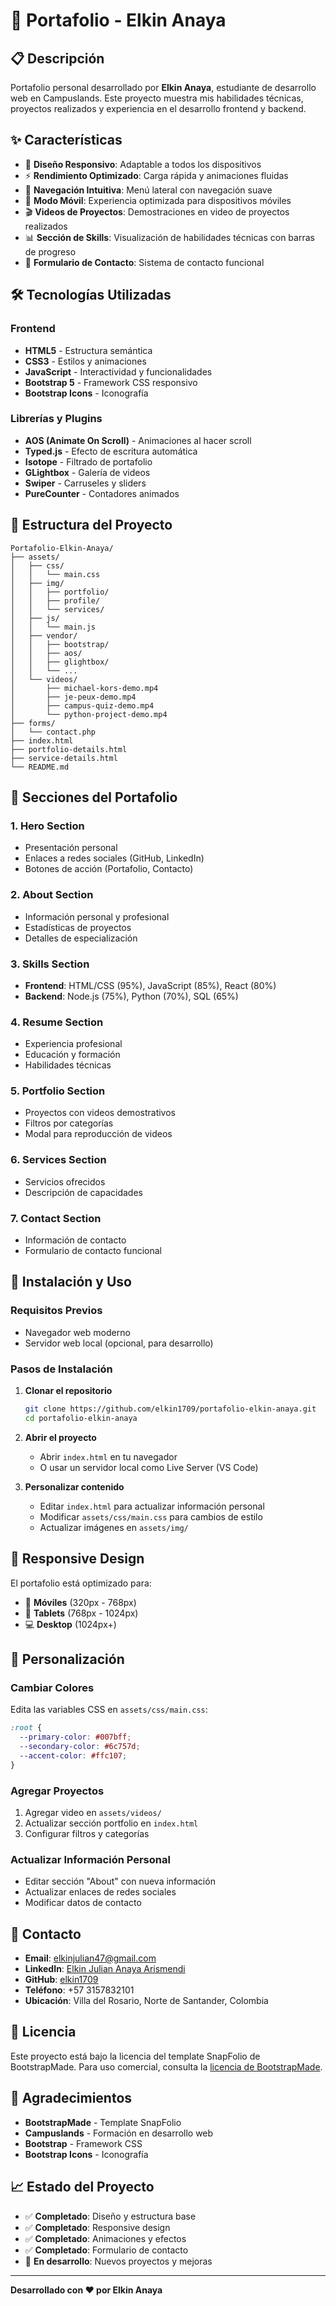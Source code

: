 # 🚀 Portafolio - Elkin Anaya

## 📋 Descripción

Portafolio personal desarrollado por **Elkin Anaya**, estudiante de desarrollo web en Campuslands. Este proyecto muestra mis habilidades técnicas, proyectos realizados y experiencia en el desarrollo frontend y backend.

## ✨ Características

- 🎨 **Diseño Responsivo**: Adaptable a todos los dispositivos
- ⚡ **Rendimiento Optimizado**: Carga rápida y animaciones fluidas
- 🎯 **Navegación Intuitiva**: Menú lateral con navegación suave
- 📱 **Modo Móvil**: Experiencia optimizada para dispositivos móviles
- 🎬 **Videos de Proyectos**: Demostraciones en video de proyectos realizados
- 📊 **Sección de Skills**: Visualización de habilidades técnicas con barras de progreso
- 📧 **Formulario de Contacto**: Sistema de contacto funcional

## 🛠️ Tecnologías Utilizadas

### Frontend
- **HTML5** - Estructura semántica
- **CSS3** - Estilos y animaciones
- **JavaScript** - Interactividad y funcionalidades
- **Bootstrap 5** - Framework CSS responsivo
- **Bootstrap Icons** - Iconografía

### Librerías y Plugins
- **AOS (Animate On Scroll)** - Animaciones al hacer scroll
- **Typed.js** - Efecto de escritura automática
- **Isotope** - Filtrado de portafolio
- **GLightbox** - Galería de videos
- **Swiper** - Carruseles y sliders
- **PureCounter** - Contadores animados

## 📁 Estructura del Proyecto

```
Portafolio-Elkin-Anaya/
├── assets/
│   ├── css/
│   │   └── main.css
│   ├── img/
│   │   ├── portfolio/
│   │   ├── profile/
│   │   └── services/
│   ├── js/
│   │   └── main.js
│   ├── vendor/
│   │   ├── bootstrap/
│   │   ├── aos/
│   │   ├── glightbox/
│   │   └── ...
│   └── videos/
│       ├── michael-kors-demo.mp4
│       ├── je-peux-demo.mp4
│       ├── campus-quiz-demo.mp4
│       └── python-project-demo.mp4
├── forms/
│   └── contact.php
├── index.html
├── portfolio-details.html
├── service-details.html
└── README.md
```

## 🎯 Secciones del Portafolio

### 1. **Hero Section**
- Presentación personal
- Enlaces a redes sociales (GitHub, LinkedIn)
- Botones de acción (Portafolio, Contacto)

### 2. **About Section**
- Información personal y profesional
- Estadísticas de proyectos
- Detalles de especialización

### 3. **Skills Section**
- **Frontend**: HTML/CSS (95%), JavaScript (85%), React (80%)
- **Backend**: Node.js (75%), Python (70%), SQL (65%)

### 4. **Resume Section**
- Experiencia profesional
- Educación y formación
- Habilidades técnicas

### 5. **Portfolio Section**
- Proyectos con videos demostrativos
- Filtros por categorías
- Modal para reproducción de videos

### 6. **Services Section**
- Servicios ofrecidos
- Descripción de capacidades

### 7. **Contact Section**
- Información de contacto
- Formulario de contacto funcional

## 🚀 Instalación y Uso

### Requisitos Previos
- Navegador web moderno
- Servidor web local (opcional, para desarrollo)

### Pasos de Instalación

1. **Clonar el repositorio**
   ```bash
   git clone https://github.com/elkin1709/portafolio-elkin-anaya.git
   cd portafolio-elkin-anaya
   ```

2. **Abrir el proyecto**
   - Abrir `index.html` en tu navegador
   - O usar un servidor local como Live Server (VS Code)

3. **Personalizar contenido**
   - Editar `index.html` para actualizar información personal
   - Modificar `assets/css/main.css` para cambios de estilo
   - Actualizar imágenes en `assets/img/`

## 📱 Responsive Design

El portafolio está optimizado para:
- 📱 **Móviles** (320px - 768px)
- 📱 **Tablets** (768px - 1024px)
- 💻 **Desktop** (1024px+)

## 🎨 Personalización

### Cambiar Colores
Edita las variables CSS en `assets/css/main.css`:
```css
:root {
  --primary-color: #007bff;
  --secondary-color: #6c757d;
  --accent-color: #ffc107;
}
```

### Agregar Proyectos
1. Agregar video en `assets/videos/`
2. Actualizar sección portfolio en `index.html`
3. Configurar filtros y categorías

### Actualizar Información Personal
- Editar sección "About" con nueva información
- Actualizar enlaces de redes sociales
- Modificar datos de contacto

## 📧 Contacto

- **Email**: elkinjulian47@gmail.com
- **LinkedIn**: [Elkin Julian Anaya Arismendi](https://www.linkedin.com/in/elkin-julian-anaya-arismendi-645455375)
- **GitHub**: [elkin1709](https://github.com/elkin1709?tab=repositories)
- **Teléfono**: +57 3157832101
- **Ubicación**: Villa del Rosario, Norte de Santander, Colombia

## 📄 Licencia

Este proyecto está bajo la licencia del template SnapFolio de BootstrapMade. Para uso comercial, consulta la [licencia de BootstrapMade](https://bootstrapmade.com/license/).

## 🙏 Agradecimientos

- **BootstrapMade** - Template SnapFolio
- **Campuslands** - Formación en desarrollo web
- **Bootstrap** - Framework CSS
- **Bootstrap Icons** - Iconografía

## 📈 Estado del Proyecto

- ✅ **Completado**: Diseño y estructura base
- ✅ **Completado**: Responsive design
- ✅ **Completado**: Animaciones y efectos
- ✅ **Completado**: Formulario de contacto
- 🔄 **En desarrollo**: Nuevos proyectos y mejoras

---

**Desarrollado con ❤️ por Elkin Anaya** 
